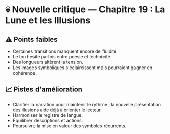 # 💀 Nouvelle critique — Chapitre 19 : La Lune et les Illusions

## ⚠️ Points faibles
- Certaines transitions manquent encore de fluidité.
- Le ton hésite parfois entre poésie et technicité.
- Des longueurs altèrent la tension.
- Les images symboliques s'éclaircissent mais pourraient gagner en cohérence.

## 📈 Pistes d'amélioration
- Clarifier la narration pour maintenir le rythme ; la nouvelle présentation des illusions aide déjà à orienter le lecteur.
- Harmoniser le registre de langue.
- Équilibrer descriptions et actions.
- Poursuivre la mise en valeur des symboles récurrents.
